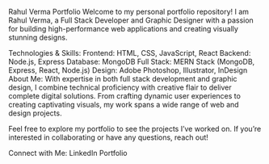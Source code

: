 Rahul Verma Portfolio
Welcome to my personal portfolio repository!
I am Rahul Verma, a Full Stack Developer and Graphic Designer with a passion for building high-performance web applications and creating visually stunning designs.

Technologies & Skills:
Frontend: HTML, CSS, JavaScript, React
Backend: Node.js, Express
Database: MongoDB
Full Stack: MERN Stack (MongoDB, Express, React, Node.js)
Design: Adobe Photoshop, Illustrator, InDesign
About Me:
With expertise in both full stack development and graphic design, I combine technical proficiency with creative flair to deliver complete digital solutions. From crafting dynamic user experiences to creating captivating visuals, my work spans a wide range of web and design projects.

Feel free to explore my portfolio to see the projects I’ve worked on. If you’re interested in collaborating or have any questions, reach out!

Connect with Me:
LinkedIn
Portfolio
